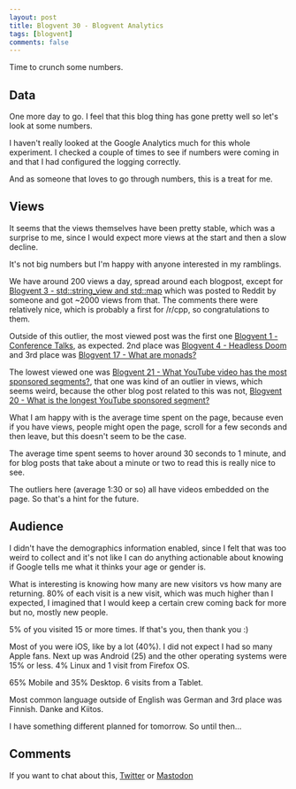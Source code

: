```yaml
---
layout: post
title: Blogvent 30 - Blogvent Analytics
tags: [blogvent]
comments: false
---
```


Time to crunch some numbers.

## Data

One more day to go. I feel that this blog thing has gone pretty well so let's look at some numbers.

I haven't really looked at the Google Analytics much for this whole experiment. I checked a couple of times to see if numbers were coming in and that I had configured the logging correctly.

And as someone that loves to go through numbers, this is a treat for me.

## Views

It seems that the views themselves have been pretty stable, which was a surprise to me, since I would expect more views at the start and then a slow decline.

It's not big numbers but I'm happy with anyone interested in my ramblings.

We have around 200 views a day, spread around each blogpost, except for [Blogvent 3 - std::string_view and std::map](/2022-12-03-a-view-of-a-map/) which was posted to Reddit by someone and got ~2000 views from that. The comments there were relatively nice, which is probably a first for /r/cpp, so congratulations to them.

Outside of this outlier, the most viewed post was the first one [Blogvent 1 - Conference Talks](/2022-12-01-conference-talks/), as expected. 2nd place was [Blogvent 4 - Headless Doom](/2022-12-04-headless-doom/) and 3rd place was [Blogvent 17 - What are monads?](/2022-12-17-what-are-monads/)

The lowest viewed one was [Blogvent 21 - What YouTube video has the most sponsored segments?](/2022-12-21-most-sponsors/), that one was kind of an outlier in views, which seems weird, because the other blog post related to this was not, [Blogvent 20 - What is the longest YouTube sponsored segment?](/2022-12-20-what-is-the-longest-ad/)

What I am happy with is the average time spent on the page, because even if you have views, people might open the page, scroll for a few seconds and then leave, but this doesn't seem to be the case.

The average time spent seems to hover around 30 seconds to 1 minute, and for blog posts that take about a minute or two to read this is really nice to see.

The outliers here (average 1:30 or so) all have videos embedded on the page. So that's a hint for the future.

## Audience

I didn't have the demographics information enabled, since I felt that was too weird to collect and it's not like I can do anything actionable about knowing if Google tells me what it thinks your age or gender is.

What is interesting is knowing how many are new visitors vs how many are returning. 80% of each visit is a new visit, which was much higher than I expected, I imagined that I would keep a certain crew coming back for more but no, mostly new people.

5% of you visited 15 or more times. If that's you, then thank you :)

Most of you were iOS, like by a lot (40%). I did not expect I had so many Apple fans. Next up was Android (25) and the other operating systems were 15% or less. 4% Linux and 1 visit from Firefox OS.

65% Mobile and 35% Desktop. 6 visits from a Tablet.

Most common language outside of English was German and 3rd place was Finnish. Danke and Kiitos.

I have something different planned for tomorrow. So until then...

## Comments

If you want to chat about this, [Twitter](https://twitter.com/olafurw/status/1608923518040932352) or [Mastodon](https://mastodon.social/@olafurw/109604519571272602)
